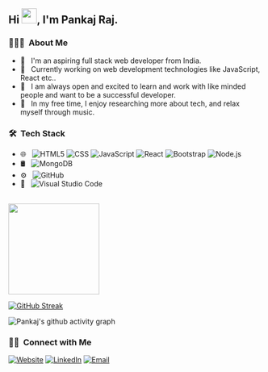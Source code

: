 <h2> Hi <img src="https://raw.githubusercontent.com/MartinHeinz/MartinHeinz/master/wave.gif" width="30px">, I'm Pankaj Raj.</h2>

<h3> 👨🏻‍💻 &nbsp;About Me </h3>

<!-- - 🎓 &nbsp; I am currently working on web development technologies like JavaScript, React etc.. -->
- 🤔 &nbsp; I'm an aspiring full stack web developer from India.
- 🌱 &nbsp;  Currently working on web development technologies like JavaScript, React etc..
- 🤝 &nbsp; I am always open and excited to learn and work with like minded people and want to be a successful developer.
- 🙂 &nbsp; In my free time, I enjoy researching more about tech, and relax myself through music.

<h3> 🛠 &nbsp;Tech Stack</h3>


- 🌐 &nbsp;
  ![HTML5](https://img.shields.io/badge/-HTML5-333333?style=flat&logo=HTML5)
  ![CSS](https://img.shields.io/badge/-CSS-333333?style=flat&logo=CSS3&logoColor=1572B6)
  ![JavaScript](https://img.shields.io/badge/-JavaScript-333333?style=flat&logo=javascript)
  ![React](https://img.shields.io/badge/-React-333333?style=flat&logo=react)
  ![Bootstrap](https://img.shields.io/badge/-Bootstrap-333333?style=flat&logo=bootstrap&logoColor=563D7C)
  ![Node.js](https://img.shields.io/badge/-Node.js-333333?style=flat&logo=node.js)
- 🛢 &nbsp;
  ![MongoDB](https://img.shields.io/badge/-MongoDB-333333?style=flat&logo=mongodb)
- ⚙️ &nbsp;
  ![GitHub](https://img.shields.io/badge/-GitHub-333333?style=flat&logo=github)
- 🔧 &nbsp;
  ![Visual Studio Code](https://img.shields.io/badge/-Visual%20Studio%20Code-333333?style=flat&logo=visual-studio-code&logoColor=007ACC)
  

<br/>
<a href="https://github.com/ipankaj07">
<!--   <img height="180em" src="https://github-readme-stats.vercel.app/api?username=ipankaj07&theme=prussian&show_icons=true" /> -->
  <img height="180em" src="https://github-readme-stats.vercel.app/api/top-langs/?username=ipankaj07&theme=prussian&layout=compact" />
</a>

<br/>

[![GitHub Streak](https://github-readme-streak-stats.herokuapp.com/?user=ipankaj07&theme=prussian)](https://git.io/streak-stats)

![Pankaj's github activity graph](https://activity-graph.herokuapp.com/graph?username=ipankaj07&bg_color=172f45&color=81a1c1&line=d8dee9&point=88c0d0&area=true&hide_border=true)

<!-- <br/> -->

<h3> 🤝🏻 &nbsp;Connect with Me </h3>
<p align="">
<a href="https://pankaj-portfolio.vercel.app" target="_blank"><img alt="Website" src="https://img.shields.io/badge/website-pankaj.portfolio.vercel.app-blue?style=flat-square&logo=google-chrome"></a>
<a href="https://www.linkedin.com/in/pankaj-raj-9032311ba/" target="_blank"><img alt="LinkedIn" src="https://img.shields.io/badge/LinkedIn-Pankaj%20Raj-blue?style=flat-square&logo=linkedin"></a>
<!-- <a href="https://instagram.com/" target="_blank"><img alt="Instagram" src="https://img.shields.io/badge/Instagram-vinayak.sharma_-blue?style=flat-square&logo=instagram"></a> -->
<a href="mailto:praj4936@gmail.com" target="_blank"><img alt="Email" src="https://img.shields.io/badge/Email-Praj4936@gmail.com-blue?style=flat-square&logo=gmail"></a>
</p>
